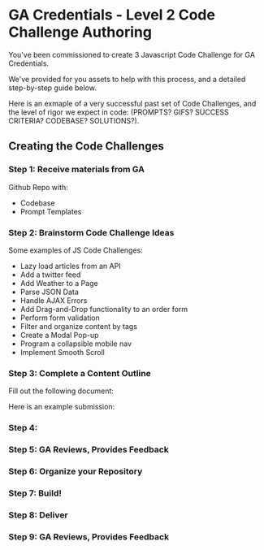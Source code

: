 # GA Credentials - Level 2 Code Challenge Authoring

You've been commissioned to create 3 Javascript Code Challenge for GA Credentials. 

We've provided for you assets to help with this process, and a detailed step-by-step guide below.

Here is an exmaple of a very successful past set of Code Challenges, and the level of rigor we expect in code: (PROMPTS? GIFS? SUCCESS CRITERIA? CODEBASE? SOLUTIONS?).

## Creating the Code Challenges

### Step 1: Receive materials from GA

Github Repo with:

- Codebase
- Prompt Templates

### Step 2: Brainstorm Code Challenge Ideas

Some examples of JS Code Challenges:

- Lazy load articles from an API
- Add a twitter feed
- Add Weather to a Page
- Parse JSON Data
- Handle AJAX Errors
- Add Drag-and-Drop functionality to an order form
- Perform form validation
- Filter and organize content by tags
- Create a Modal Pop-up
- Program a collapsible mobile nav
- Implement Smooth Scroll

### Step 3: Complete a Content Outline

Fill out the following document:

Here is an example submission: 

### Step 4: 

### Step 5: GA Reviews, Provides Feedback

### Step 6: Organize your Repository

### Step 7: Build!

### Step 8: Deliver

### Step 9: GA Reviews, Provides Feedback
